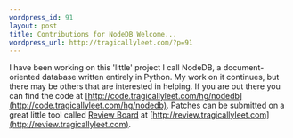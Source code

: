 ```yaml
--- 
wordpress_id: 91
layout: post
title: Contributions for NodeDB Welcome...
wordpress_url: http://tragicallyleet.com/?p=91
---
```

I have been working on this 'little' project I call NodeDB, a document-oriented database written entirely in Python.  My work on it continues, but there may be others that are interested in helping.  If you are out there you can find the code at [http://code.tragicallyleet.com/hg/nodedb](http://code.tragicallyleet.com/hg/nodedb).  Patches can be submitted on a great little tool called [Review Board](http://www.review-board.org/) at [http://review.tragicallyleet.com](http://review.tragicallyleet.com).
